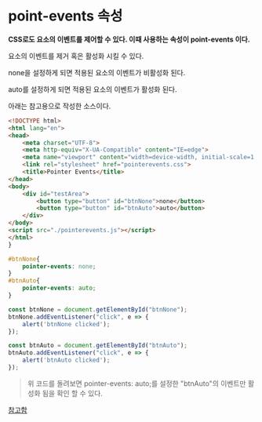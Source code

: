 # point-events 속성

**CSS로도 요소의 이벤트를 제어할 수 있다. 이때 사용하는 속성이 point-events 이다.**

요소의 이벤트를 제거 혹은 활성화 시킬 수 있다.

none을 설정하게 되면 적용된 요소의 이벤트가 비활성화 된다.

auto를 설정하게 되면 적용된 요소의 이벤트가 활성화 된다.

아래는 참고용으로 작성한 소스이다.

```HTML
<!DOCTYPE html>
<html lang="en">
<head>
    <meta charset="UTF-8">
    <meta http-equiv="X-UA-Compatible" content="IE=edge">
    <meta name="viewport" content="width=device-width, initial-scale=1.0">
    <link rel="stylesheet" href="pointerevents.css">
    <title>Pointer Events</title>
</head>
<body>
    <div id="testArea">
        <button type="button" id="btnNone">none</button>
        <button type="button" id="btnAuto">auto</button>
    </div>
</body>
<script src="./pointerevents.js"></script>
</html>
}
```


```CSS
#btnNone{
    pointer-events: none;
}
#btnAuto{
    pointer-events: auto;
}
```


```javascript
const btnNone = document.getElementById("btnNone");
btnNone.addEventListener("click", e => {
    alert('btnNone clicked');
});

const btnAuto = document.getElementById("btnAuto");
btnAuto.addEventListener("click", e => {
    alert('btnAuto clicked');
});
```

> 위 코드를 돌려보면 pointer-events: auto;를 설정한 "btnAuto"의 이벤트만 활성화 됨을 확인 할 수 있다.

[참고함](https://backback.tistory.com/394)